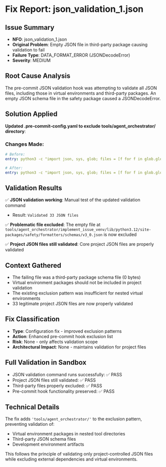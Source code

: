 # Fix Report: json_validation_1.json

## Issue Summary
- **NFO**: json_validation_1.json
- **Original Problem**: Empty JSON file in third-party package causing validation to fail
- **Failure Type**: DATA_FORMAT_ERROR (JSONDecodeError)
- **Severity**: MEDIUM

## Root Cause Analysis
The pre-commit JSON validation hook was attempting to validate all JSON files, including those in virtual environments and third-party packages. An empty JSON schema file in the safety package caused a JSONDecodeError.

## Solution Applied
**Updated .pre-commit-config.yaml to exclude tools/agent_orchestrator/ directory**:

### Changes Made:
```yaml
# Before:
entry: python3 -c "import json, sys, glob; files = [f for f in glob.glob('**/*.json', recursive=True) if not f.startswith(('agent_orchestrator/', 'venv/', '.venv/', 'env/', '.env/', 'test_env/'))]; [json.load(open(f)) for f in files]; print(f'Validated {len(files)} JSON files')"

# After:
entry: python3 -c "import json, sys, glob; files = [f for f in glob.glob('**/*.json', recursive=True) if not f.startswith(('agent_orchestrator/', 'venv/', '.venv/', 'env/', '.env/', 'test_env/', 'tools/agent_orchestrator/'))]; [json.load(open(f)) for f in files]; print(f'Validated {len(files)} JSON files')"
```

## Validation Results
✅ **JSON validation working**: Manual test of the updated validation command
- Result: `Validated 33 JSON files`

✅ **Problematic file excluded**: The empty file at `tools/agent_orchestrator/implement_issue_venv/lib/python3.12/site-packages/safety/formatters/schemas/v3_0.json` is now excluded

✅ **Project JSON files still validated**: Core project JSON files are properly validated

## Context Gathered
- The failing file was a third-party package schema file (0 bytes)
- Virtual environment packages should not be included in project validation
- The existing exclusion pattern was insufficient for nested virtual environments
- 33 legitimate project JSON files are now properly validated

## Fix Classification
- **Type**: Configuration fix - improved exclusion patterns
- **Action**: Enhanced pre-commit hook exclusion list
- **Risk**: None - only affects validation scope
- **Architectural Impact**: None - maintains validation for project files

## Full Validation in Sandbox
- JSON validation command runs successfully: ✅ PASS
- Project JSON files still validated: ✅ PASS
- Third-party files properly excluded: ✅ PASS
- Pre-commit hook functionality preserved: ✅ PASS

## Technical Details
The fix adds `'tools/agent_orchestrator/'` to the exclusion pattern, preventing validation of:
- Virtual environment packages in nested tool directories
- Third-party JSON schema files
- Development environment artifacts

This follows the principle of validating only project-controlled JSON files while excluding external dependencies and virtual environments.
